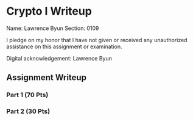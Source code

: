 # Crypto I Writeup

Name: Lawrence Byun
Section: 0109

I pledge on my honor that I have not given or received any unauthorized
assistance on this assignment or examination.

Digital acknowledgement: Lawrence Byun

## Assignment Writeup

### Part 1 (70 Pts)

### Part 2 (30 Pts)

